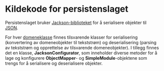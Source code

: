 # Kildekode for persistenslaget

Persistenslaget bruker [Jackson-biblioteket](https://github.com/FasterXML/jackson) for å serialisere objekter til [JSON](https://www.json.org).

For hver [domeneklasse](../core/README.md) finnes tilsvarende klasser for serialisering (konvertering av domeneobjekter til tekststrøm) og deserialisering (parsing av tekststrøm og opprettelse av tilsvarende domeneobjekter). I tillegg finnes det en klasse, **JacksonConfigurator**, som inneholder diverse metoder for å lage og konfigurere **ObjectMapper**- og **SimpleModule**-objektene som trengs for å serialisere og deserialisere objekter.
